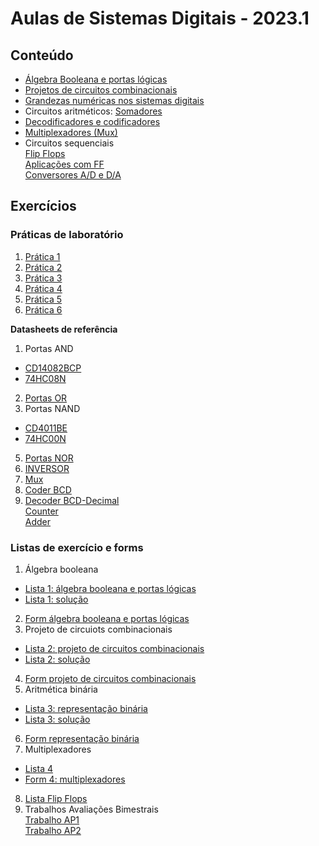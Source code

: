 # Aulas de Sistemas Digitais - 2023.1

## Conteúdo
* [Álgebra Booleana e portas lógicas](sisdig_aulas/sisdig_1.pdf)
* [Projetos de circuitos combinacionais](sisdig_aulas/sisdig_2-1.pdf)
* [Grandezas numéricas nos sistemas digitais](sisdig_aulas/sisdig_3.pdf)
* Circuitos aritméticos: [Somadores](sisdig_aulas/sisdig_4.pdf)
* [Decodificadores e codificadores](sisdig_aulas/sisdig_5.pdf)
* [Multiplexadores (Mux)](sisdig_aulas/sisdig_6.pdf)
* Circuitos sequenciais  
    [Flip Flops](sisdig_aulas/sisdig_7.pdf)  
    [Aplicações com FF](sisdig_aulas/sisdig_8.pdf)  
    [Conversores A/D e D/A](sisdig_aulas/sisdig_9.pdf)  

## Exercícios

### Práticas de laboratório
1. [Prática 1](sisdig_aulas/sisdig_pratica1.md)
2. [Prática 2](/arq_aulas/arq_pratica1.md)
3. [Prática 3](/arq_aulas/arq_pratica2.md)
4. [Prática 4](sisdig_aulas/sisdig_pratica2.md)
5. [Prática 5](sisdig_aulas/sisdig_pratica3.md)
6. [Prática 6](sisdig_aulas/sisdig_pratica4.md)  

**Datasheets de referência**  
1. Portas AND
+ [CD14082BCP](sisdig_aulas/CD14082BCP_Motorola.pdf)  
+ [74HC08N](sisdig_aulas/74HC08N_Philips.pdf)
2. [Portas OR](sisdig_aulas/SN74HC32N_Texas.pdf)  
3. Portas NAND 
+ [CD4011BE](sisdig_aulas/CD4011BE_Texas.pdf)  
+ [74HC00N](sisdig_aulas/74HC00N_Philips.pdf)
5. [Portas NOR](sisdig_aulas/SN74HC02N_Texas.pdf)
6. [INVERSOR](sisdig_aulas/SN74HC04_Philips.pdf)  
7. [Mux](sisdig_aulas/SN74HC151N_Texas.pdf)  
8. [Coder BCD](sisdig_aulas/CD4511_Texas.pdf)  
9. [Decoder BCD-Decimal](sisdig_aulas/CD4028_Texas.pdf)  
[Counter](sisdig_aulas/74HC161_Philips.pdf)  
[Adder](sisdig_aulas/74LS283_National.pdf)

### Listas de exercício e forms
1. Álgebra booleana  
+ [Lista 1: álgebra booleana e portas lógicas](sisdig_aulas/sisdig_exercicios/Lista1-AlgebraBooleana-Gates.pdf)  
+ [Lista 1: solução](sisdig_aulas/sisdig_exercicios/sisdig_lista1_sol.pdf)
2. [Form álgebra booleana e portas lógicas](https://forms.gle/5pouUtxLecaapEoL7)
3. Projeto de circuiots combinacionais
+ [Lista 2: projeto de circuitos combinacionais](sisdig_aulas/sisdig_exercicios/Lista2-ProjetoCircuitosCombinacionais.pdf)  
+ [Lista 2: solução](sisdig_aulas/sisdig_exercicios/sisdig_lista2_sol.pdf)
4. [Form projeto de circuitos combinacionais](https://forms.gle/2CthQwVdgyLThFvQ8)  
5. Aritmética binária
+ [Lista 3: representação binária](sisdig_aulas/sisdig_exercicios/Lista3-NumerosBinarios.pdf)  
+ [Lista 3: solução](sisdig_aulas/sisdig_exercicios/Lista2-Projeto_Circuitos-Solucao.pdf)  
6. [Form representação binária](https://forms.gle/4nmhzPPj18UVwMiu9)
7. Multiplexadores 
+ [Lista 4](sisdig_aulas/sisdig_exercicios/Lista4-Mux.pdf)  
+ [Form 4: multiplexadores](https://forms.gle/qrKyKyndmcwheaBXA)  
8. [Lista Flip Flops](sisdig_aulas/Lista3_FF.pdf)   
9. Trabalhos Avaliações Bimestrais  
    [Trabalho AP1](sisdig_aulas/sisdig_exercicios/sisdig_AP1_trabalho.pdf)  
    [Trabalho AP2](sisdig_aulas/sisdig_exercicios/Trabalho_SistemasDigitais_AP2.pdf)
